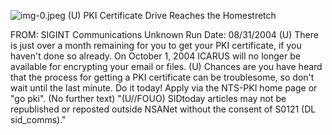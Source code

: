 ![img-0.jpeg](img-0.jpeg)
(U) PKI Certificate Drive Reaches the Homestretch

FROM: SIGINT Communications
Unknown
Run Date: 08/31/2004
(U) There is just over a month remaining for you to get your PKI certificate, if you haven't done so already. On October 1, 2004 ICARUS will no longer be available for encrypting your email or files.
(U) Chances are you have heard that the process for getting a PKI certificate can be troublesome, so don't wait until the last minute. Do it today! Apply via the NTS-PKI home page or "go pki".
(No further text)
"(U//FOUO) SIDtoday articles may not be republished or reposted outside NSANet without the consent of S0121 (DL sid_comms)."
